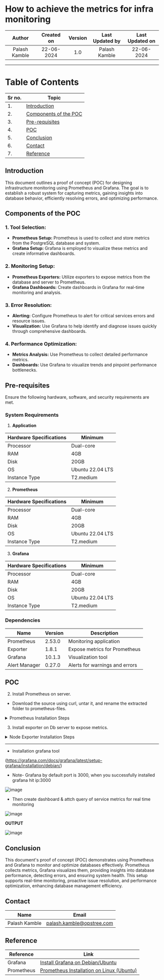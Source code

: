 
# How to achieve the metrics for infra monitoring

| **Author**         | **Created on** | **Version** | **Last Updated by** | **Last Updated on** |
|:------------------:|:--------------:|:-----------:|:-------------------:|:-------------------:|
| Palash Kamble      | 22-06-2024     | 1.0         | Palash Kamble       | 22-06-2024          |

---

# Table of Contents

| Sr no. | Topic                            |
|-----|----------------------------------|
| 1.  | [Introduction](#introduction)     |
| 2.  | [Components of the POC](#components-of-the-poc) |
| 3.  | [Pre-requisites](#pre-requisites) |
| 4.  | [POC ](#poc) |
| 5.  | [Conclusion](#conclusion)         |
| 6.  | [Contact](#contact)               |
| 7.  | [Reference](#reference)         |




## Introduction

This document outlines a proof of concept (POC) for designing infrastructure monitoring using Prometheus and Grafana. The goal is to establish a robust system for capturing metrics, gaining insights into database behavior, efficiently resolving errors, and optimizing performance.

## Components of the POC

### 1. Tool Selection:

- **Prometheus Setup:** Prometheus is used to collect and store metrics from the PostgreSQL database and system.
- **Grafana Setup:** Grafana is employed to visualize these metrics and create informative dashboards.

### 2. Monitoring Setup:

- **Prometheus Exporters:** Utilize exporters to expose metrics from the database and server to Prometheus.
- **Grafana Dashboards:** Create dashboards in Grafana for real-time monitoring and analysis.

### 3. Error Resolution:

- **Alerting:** Configure Prometheus to alert for critical services errors and resource issues.
- **Visualization:** Use Grafana to help identify and diagnose issues quickly through comprehensive dashboards.

### 4. Performance Optimization:

- **Metrics Analysis:** Use Prometheus to collect detailed performance metrics.
- **Dashboards:** Use Grafana to visualize trends and pinpoint performance bottlenecks.

## Pre-requisites

Ensure the following hardware, software, and security requirements are met.

### System Requirements

1. **Application**

| Hardware Specifications | Minimum |
|-------------------------|---------|
| Processor               | Dual-core |
| RAM                     | 4GB       |
| Disk                    | 20GB      |
| OS                      | Ubuntu 22.04 LTS |
| Instance Type           | T2.medium |


2. **Prometheus**

| Hardware Specifications | Minimum |
|-------------------------|---------|
| Processor               | Dual-core |
| RAM                     | 4GB       |
| Disk                    | 20GB      |
| OS                      | Ubuntu 22.04 LTS |
| Instance Type           | T2.medium |

3. **Grafana**

| Hardware Specifications | Minimum |
|-------------------------|---------|
| Processor               | Dual-core |
| RAM                     | 4GB       |
| Disk                    | 20GB      |
| OS                      | Ubuntu 22.04 LTS |
| Instance Type           | T2.medium |

### Dependencies

| Name             | Version | Description                     |
|------------------|---------|---------------------------------|
| Prometheus       | 2.53.0  | Monitoring application          |
| Exporter         | 1.8.1   | Expose metrics for Prometheus   |
| Grafana          | 10.1.3  | Visualization tool              |
| Alert Manager    | 0.27.0  | Alerts for warnings and errors  |




##  POC 

2. Install Prometheus on server.

- Download the source using curl, untar it, and rename the extracted folder to prometheus-files.
<details>
  <summary>Prometheus Installation Steps</summary>

<br> <tab><tab><pre><code>sudo apt update
wget https://github.com/prometheus/prometheus/releases/download/v2.53.0/prometheus-2.53.0.linux-amd64.tar.gz
tar -xzvf prometheus-2.53.0.linux-amd64.tar.gz
mv prometheus-2.53.0.linux-amd64 prometheus-files

</pre></code><br>**OUTPUT :** <br>![Screenshot from 2024-06-20 05-59-48](https://github.com/MyGurukulam-P8/Sanatak_batchP8_Doc/assets/164150254/7f9e719d-4b65-4fc3-86c3-51d5dec2a7e3)<br>
![Screenshot from 2024-06-20 06-04-11](https://github.com/MyGurukulam-P8/Sanatak_batchP8_Doc/assets/164150254/e7b13389-bdc4-4936-bb12-a9c56d47b581)<br>


- Create a Prometheus user, required directories, and make Prometheus the user as the owner of those directories.



<br> <tab><tab><pre><code>sudo useradd --no-create-home --shell /bin/false prometheus
sudo mkdir /etc/prometheus
sudo mkdir /var/lib/prometheus
sudo chown prometheus:prometheus /etc/prometheus
sudo chown prometheus:prometheus /var/lib/prometheus</pre></code><br>**OUTPUT :** <br>![Screenshot from 2024-06-20 06-07-41](https://github.com/MyGurukulam-P8/Sanatak_batchP8_Doc/assets/164150254/c043cb89-bf6b-4c94-861e-f8e2aeab4de1)
<br>

- Copy prometheus and promtool binary from prometheus-files folder to /usr/local/bin and change the ownership to prometheus user.

<br> <tab><tab><pre><code>sudo cp prometheus-files/prometheus /usr/local/bin/
sudo cp prometheus-files/promtool /usr/local/bin/
sudo chown prometheus:prometheus /usr/local/bin/prometheus
sudo chown prometheus:prometheus /usr/local/bin/promtool</pre></code><br>**OUTPUT :** <br>![Screenshot from 2024-06-20 06-08-05](https://github.com/MyGurukulam-P8/Sanatak_batchP8_Doc/assets/164150254/be4f5d3d-2733-4fd7-8bf3-55c4e4629fca)
<br>

- Move the consoles and console_libraries directories from prometheus-files to /etc/prometheus folder and change the ownership to prometheus user.


<br> <tab><tab><pre><code>sudo cp -r prometheus-files/consoles /etc/prometheus
sudo cp -r prometheus-files/console_libraries /etc/prometheus
sudo chown -R prometheus:prometheus /etc/prometheus/consoles
sudo chown -R prometheus:prometheus /etc/prometheus/console_libraries</pre></code><br>**OUTPUT :** <br>![Screenshot from 2024-06-20 06-07-59](https://github.com/MyGurukulam-P8/Sanatak_batchP8_Doc/assets/164150254/bd091059-39d4-4cd4-b5d8-5ba5e27dd3ad)
<br>



- Setup Prometheus Configuration and copy the following contents to the prometheus.yml file


<br> <tab><tab><pre><code>sudo vi /etc/prometheus/prometheus.yml</pre></code><br>


<br> <tab><tab><pre><code>

```
global:
  scrape_interval: 10s

scrape_configs:
  - job_name: 'prometheus'
    scrape_interval: 5s
    static_configs:
      - targets: ['localhost:9090']
      


```
      
</pre></code><br>




- Change the ownership of the file to prometheus user.

<br> <tab><tab><pre><code>sudo chown prometheus:prometheus /etc/prometheus/prometheus.yml</pre></code><br>


- Create a prometheus service file.Copy the following content to the file.


<br> <tab><tab><pre><code>sudo vi /etc/systemd/system/prometheus.service</pre></code><br>



<br> <tab><tab><pre><code>[Unit]
Description=Prometheus
Wants=network-online.target
After=network-online.target

[Service]
User=prometheus
Group=prometheus
Type=simple
ExecStart=/usr/local/bin/prometheus \
    --config.file /etc/prometheus/prometheus.yml \
    --storage.tsdb.path /var/lib/prometheus/ \
    --web.console.templates=/etc/prometheus/consoles \
    --web.console.libraries=/etc/prometheus/console_libraries

[Install]
WantedBy=multi-user.target</pre></code><br>


- Reload the systemd service to register the prometheus service and start the prometheus service & check the status.

<br> <tab><tab><pre><code>sudo systemctl daemon-reload
sudo systemctl start prometheus
sudo systemctl status prometheus</pre></code><br><br>**OUTPUT :** <br>![Screenshot from 2024-06-20 06-14-28](https://github.com/MyGurukulam-P8/Sanatak_batchP8_Doc/assets/164150254/e9434af0-773b-4b0b-8e58-859c760c4025)
<br>

- Now you will be able to access the prometheus UI on 9090 port of the prometheus server. 


<br> <tab><tab><pre><code>http://prometheus-ip:9090/graph</pre></code><br><br>**OUTPUT :** <br>![Screenshot from 2024-06-20 06-17-10](https://github.com/MyGurukulam-P8/Sanatak_batchP8_Doc/assets/164150254/3902089c-b17f-487f-a40e-5c70f42adcb7)
<br>

</details>

3. Install exporter on Db server to expose metrics.

<details>
  <summary>Node Exporter  Installation Steps</summary>

- Installing Node exporter.Download the Node Exporter binary to each Couchbase Server that you want to monitor. The Node Exporter will export system related stats.

<br> <tab><tab><pre><code>wget https://github.com/prometheus/node_exporter/releases/download/v1.8.1/node_exporter-1.8.1.linux-amd64.tar.gz</pre></code><br>**OUTPUT :** 

- Create a Node Exporter user, required directories, and make prometheus user as the owner of those directories.

<br> <tab><tab><pre><code>sudo groupadd -f node_exporter
sudo useradd -g node_exporter --no-create-home --shell /bin/false node_exporter
sudo mkdir /etc/node_exporter
sudo chown node_exporter:node_exporter /etc/node_exporter</pre></code><br>**OUTPUT :** <br>![Screenshot from 2024-06-20 06-46-17](https://github.com/MyGurukulam-P8/Sanatak_batchP8_Doc/assets/164150254/990d4138-d56c-417d-aef5-3fe4ad95f22b)
<br>


- Untar and move the downloaded Node Exporter binary
<br> <tab><tab><pre><code>tar -xzvf node_exporter-1.8.1.linux-amd64.tar.gz 
mv node_exporter-1.8.1.linux-amd64 node_exporter-files

</pre></code><br>**OUTPUT :** <br>![Screenshot from 2024-06-20 06-49-42](https://github.com/MyGurukulam-P8/Sanatak_batchP8_Doc/assets/164150254/d0d6dac1-b96b-434f-b318-56024997fa0a)
<br>


- Copy node_exporter binary from node_exporter-files folder to /usr/bin and change the ownership to prometheus user.

<br> <tab><tab><pre><code>sudo cp node_exporter-files/node_exporter /usr/bin/
sudo chown node_exporter:node_exporter /usr/bin/node_exporter<</pre></code><br>


- Create a node_exporter service file.

<br> <tab><tab><pre><code>sudo vi /usr/lib/systemd/system/node_exporter.service</pre></code><br>

- Add the following configuration




<br> <tab><tab><pre><code>[Unit]
Description=Node Exporter
Documentation=https://prometheus.io/docs/guides/node-exporter/
Wants=network-online.target
After=network-online.target

[Service]
User=node_exporter
Group=node_exporter
Type=simple
Restart=on-failure
ExecStart=/usr/bin/node_exporter \
  --web.listen-address=:9200

[Install]
WantedBy=multi-user.target</pre></code>

<br> <tab><tab><pre><code>sudo chmod 664 /usr/lib/systemd/system/node_exporter.service

</pre></code><br>


- Reload the systemd service to register the prometheus service and start the prometheus service.
<br> <tab><tab><pre><code>sudo systemctl daemon-reload
sudo systemctl start node_exporter

</pre></code><br>**OUTPUT :** <br><br>![Screenshot from 2024-06-20 06-58-32](https://github.com/MyGurukulam-P8/Sanatak_batchP8_Doc/assets/164150254/d4335cce-1eb0-4a34-9615-db725c5ea655)<br>



</details>

---------



* Installation grafana tool

(https://grafana.com/docs/grafana/latest/setup-grafana/installation/debian/)

* Note- Grafana by default port is 3000, when you successfully installed grafana hit ip:3000

![image](https://github.com/palash80/Palash-repo/assets/153359214/8d4bc9f8-5acb-4fd3-8f8d-616f2ccdcc7a)

* Then create dashboard & attch query of service metrics for real time monitoring

![image](https://github.com/palash80/Palash-repo/assets/153359214/fd12e57e-e56f-4a26-bff5-e62e2cf61893)


**OUTPUT**

![image](https://github.com/palash80/Palash-repo/assets/153359214/98f3bfad-ab87-4c53-b05b-0683727962b7)

## Conclusion

This document's proof of concept (POC) demonstrates using Prometheus and Grafana to monitor and optimize databases effectively. Prometheus collects metrics, Grafana visualizes them, providing insights into database performance, detecting errors, and ensuring system health. This setup supports real-time monitoring, proactive issue resolution, and performance optimization, enhancing database management efficiency.


## Contact 

|     Name         | Email  |
| -----------------| ------------------------------------ |
| Palash Kamble    | palash.kamble@opstree.com |


## Reference

| **Reference**       | **Link**                                                                          |
|----------------|-------------------------------------------------------------------------------------------------|
| Grafana        | [Install Grafana on Debian/Ubuntu](https://grafana.com/docs/grafana/latest/setup-grafana/installation/debian/) |
| Prometheus     | [Prometheus Installation on Linux (Ubuntu)](https://medium.com/@abdullah.eid.2604/prometheus-installation-on-linux-ubuntu-c4497e5154f6) |




